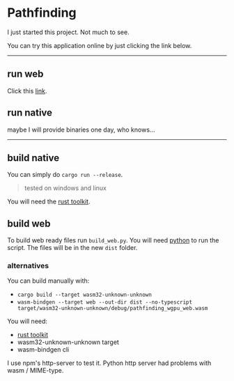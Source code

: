 # Pathfinding
I just started this project. Not much to see.

You can try this application online by just clicking the link below.

---
## run web
Click this [link](https://askeladd123.github.io/pathfinding-wgpu/).

## run native
maybe I will provide binaries one day, who knows...

---
## build native
You can simply do `cargo run --release`.
> tested on windows and linux

You will need the [rust toolkit](https://www.rust-lang.org/tools/install).

## build web
To build web ready files run `build_web.py`. You will need [python](https://www.python.org/downloads/) to run the script. The files will be in the new `dist` folder.

### alternatives
You can build manually with:
- `cargo build --target wasm32-unknown-unknown`
- `wasm-bindgen --target web --out-dir dist --no-typescript target/wasm32-unknown-unknown/debug/pathfinding_wgpu_web.wasm`

You will need:
- [rust toolkit](https://www.rust-lang.org/tools/install)
- wasm32-unknown-unknown target
- wasm-bindgen cli

I use npm's http-server to test it. Python http server had problems with wasm / MIME-type.
